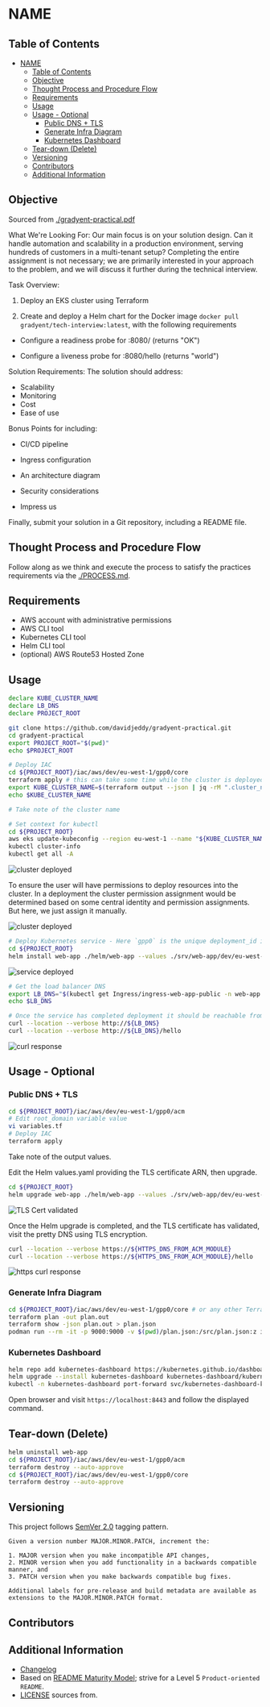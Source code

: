 # NAME

## Table of Contents

- [NAME](#name)
  - [Table of Contents](#table-of-contents)
  - [Objective](#objective)
  - [Thought Process and Procedure Flow](#thought-process-and-procedure-flow)
  - [Requirements](#requirements)
  - [Usage](#usage)
  - [Usage - Optional](#usage---optional)
    - [Public DNS + TLS](#public-dns--tls)
    - [Generate Infra Diagram](#generate-infra-diagram)
    - [Kubernetes Dashboard](#kubernetes-dashboard)
  - [Tear-down (Delete)](#tear-down-delete)
  - [Versioning](#versioning)
  - [Contributors](#contributors)
  - [Additional Information](#additional-information)

## Objective

Sourced from [./gradyent-practical.pdf](./gradyent-practical.pdf)

What We're Looking For: Our main focus is on your solution design. Can it handle
automation and scalability in a production environment, serving hundreds of customers in
a multi-tenant setup? Completing the entire assignment is not necessary; we are primarily
interested in your approach to the problem, and we will discuss it further during the
technical interview.

Task Overview:

1. Deploy an EKS cluster using Terraform

2. Create and deploy a Helm chart for the Docker image `docker pull gradyent/tech-interview:latest`, with the following requirements

- Configure a readiness probe for :8080/ (returns "OK")

- Configure a liveness probe for :8080/hello (returns "world")

Solution Requirements: The solution should address:

- Scalability
- Monitoring
- Cost
- Ease of use

Bonus Points for including:

- CI/CD pipeline

- Ingress configuration

- An architecture diagram

- Security considerations

- Impress us

Finally, submit your solution in a Git repository, including a README file.

## Thought Process and Procedure Flow

Follow along as we think and execute the process to satisfy the practices requirements via the [./PROCESS.md](./PROCESS.md).

## Requirements

- AWS account with administrative permissions
- AWS CLI tool
- Kubernetes CLI tool
- Helm CLI tool
- (optional) AWS Route53 Hosted Zone

## Usage

```sh
declare KUBE_CLUSTER_NAME
declare LB_DNS
declare PROJECT_ROOT

git clone https://github.com/davidjeddy/gradyent-practical.git
cd gradyent-practical
export PROJECT_ROOT="$(pwd)"
echo $PROJECT_ROOT

# Deploy IAC
cd ${PROJECT_ROOT}/iac/aws/dev/eu-west-1/gpp0/core
terraform apply # this can take some time while the cluster is deployed
export KUBE_CLUSTER_NAME=$(terraform output --json | jq -rM ".cluster_name.value")
echo $KUBE_CLUSTER_NAME

# Take note of the cluster name

# Set context for kubectl
cd ${PROJECT_ROOT}
aws eks update-kubeconfig --region eu-west-1 --name "${KUBE_CLUSTER_NAME}"
kubectl cluster-info
kubectl get all -A
```

![cluster deployed](./imgs/00-cluster-deployed.png)

To ensure the user will have permissions to deploy resources into the cluster. In a deployment the cluster permission assignment would be determined based on some central identity and permission assignments. But here, we just assign it manually.

![cluster deployed](./imgs/01-cluster-permissions.png)

```sh
# Deploy Kubernetes service - Here `gpp0` is the unique deployment_id identifier
cd ${PROJECT_ROOT}
helm install web-app ./helm/web-app --values ./srv/web-app/dev/eu-west-1/gpp0/values.yaml
```

![service deployed](./imgs/02-web-app-deployed.png)

```sh
# Get the load balancer DNS
export LB_DNS="$(kubectl get Ingress/ingress-web-app-public -n web-app -o "jsonpath={.status.loadBalancer.ingress[0].hostname}")"
echo $LB_DNS

# Once the service has completed deployment it should be reachable from the public internet
curl --location --verbose http://${LB_DNS}
curl --location --verbose http://${LB_DNS}/hello
```

![curl response](./imgs/03-curl-response.png)

## Usage - Optional

### Public DNS + TLS

```sh
cd ${PROJECT_ROOT}/iac/aws/dev/eu-west-1/gpp0/acm
# Edit root_domain variable value
vi variables.tf
# Deploy IAC
terraform apply
```

Take note of the output values.

Edit the Helm values.yaml providing the TLS certificate ARN, then upgrade.

```sh
cd ${PROJECT_ROOT}
helm upgrade web-app ./helm/web-app --values ./srv/web-app/dev/eu-west-1/gpp0/values.yaml
```

![TLS Cert validated](./imgs/04-tls-cert-validated.png)

Once the Helm upgrade is completed, and the TLS certificate has validated, visit the pretty DNS using TLS encryption.

```sh
curl --location --verbose https://${HTTPS_DNS_FROM_ACM_MODULE}
curl --location --verbose https://${HTTPS_DNS_FROM_ACM_MODULE}/hello
```

![https curl response](./imgs/05-https-curl-response.png)

### Generate Infra Diagram

```sh
cd ${PROJECT_ROOT}/iac/aws/dev/eu-west-1/gpp0/core # or any other Terraform module directory
terraform plan -out plan.out
terraform show -json plan.out > plan.json
podman run --rm -it -p 9000:9000 -v $(pwd)/plan.json:/src/plan.json:z im2nguyen/rover:latest -planJSONPath=plan.json
```

### Kubernetes Dashboard

```sh
helm repo add kubernetes-dashboard https://kubernetes.github.io/dashboard/
helm upgrade --install kubernetes-dashboard kubernetes-dashboard/kubernetes-dashboard --create-namespace --namespace kubernetes-dashboard
kubectl -n kubernetes-dashboard port-forward svc/kubernetes-dashboard-kong-proxy 8443:443
```

Open browser and visit `https://localhost:8443` and follow the displayed command.

## Tear-down (Delete)

```sh
helm uninstall web-app
cd ${PROJECT_ROOT}/iac/aws/dev/eu-west-1/gpp0/acm
terraform destroy --auto-approve
cd ${PROJECT_ROOT}/iac/aws/dev/eu-west-1/gpp0/core
terraform destroy --auto-approve
```

## Versioning

This project follows [SemVer 2.0](https://semver.org/) tagging pattern.

```quote
Given a version number MAJOR.MINOR.PATCH, increment the:

1. MAJOR version when you make incompatible API changes,
2. MINOR version when you add functionality in a backwards compatible manner, and
3. PATCH version when you make backwards compatible bug fixes.

Additional labels for pre-release and build metadata are available as extensions to the MAJOR.MINOR.PATCH format.
```

## Contributors

## Additional Information

- [Changelog](https://github.com/olivierlacan/keep-a-changelog)
- Based on [README Maturity Model](https://github.com/LappleApple/feedmereadmes/blob/master/README-maturity-model.md); strive for a Level 5 `Product-oriented README`.
- [LICENSE](./LICENSE.md) sources from.

